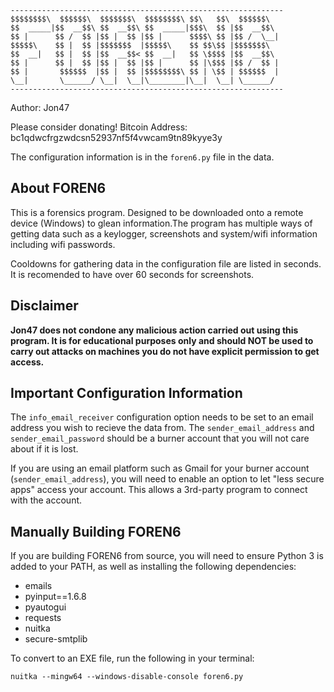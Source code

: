 
```
-------------------------------------------------------------
$$$$$$$$\  $$$$$$\  $$$$$$$\  $$$$$$$$\ $$\   $$\  $$$$$$\  
$$  _____|$$  __$$\ $$  __$$\ $$  _____|$$$\  $$ |$$  __$$\ 
$$ |      $$ /  $$ |$$ |  $$ |$$ |      $$$$\ $$ |$$ /  \__|
$$$$$\    $$ |  $$ |$$$$$$$  |$$$$$\    $$ $$\$$ |$$$$$$$\  
$$  __|   $$ |  $$ |$$  __$$< $$  __|   $$ \$$$$ |$$  __$$\ 
$$ |      $$ |  $$ |$$ |  $$ |$$ |      $$ |\$$$ |$$ /  $$ |        
$$ |       $$$$$$  |$$ |  $$ |$$$$$$$$\ $$ | \$$ | $$$$$$  |        
\__|       \______/ \__|  \__|\________|\__|  \__| \______/         
-------------------------------------------------------------
```

Author: Jon47

Please consider donating!
Bitcoin Address: bc1qdwcfrgzwdcsn52937nf5f4vwcam9tn89kyye3y

The configuration information is in 
the `foren6.py` file in the data.

## About FOREN6
This is a forensics program. Designed to be 
downloaded onto a remote device (Windows) 
to glean information.The program has multiple 
ways of getting data such as a keylogger, 
screenshots and system/wifi information including 
wifi passwords.

Cooldowns for gathering data in the configuration file are listed in seconds.
It is recomended to have over 60 seconds for screenshots.

## Disclaimer
**Jon47 does not condone any malicious action carried out 
using this program. It is for educational purposes only
and should NOT be used to carry out attacks on machines you 
do not have explicit permission to get access.**

## Important Configuration Information
The `info_email_receiver` configuration option needs to be set to an email address you wish to recieve the data from. The `sender_email_address` and
`sender_email_password` should be a burner account that you 
will not care about if it is lost. 

If you are using an email platform such as Gmail for your burner account (`sender_email_address`), you will need to enable an option to let "less secure apps" access your account. This allows a 3rd-party program to connect with the account.

## Manually Building FOREN6
If you are building FOREN6 from source, you will need to ensure Python 3 is added to your PATH, as well as installing the following dependencies:

- emails
- pyinput==1.6.8
- pyautogui
- requests
- nuitka
- secure-smtplib

To convert to an EXE file, run the following in your terminal:

`nuitka --mingw64 --windows-disable-console foren6.py`



